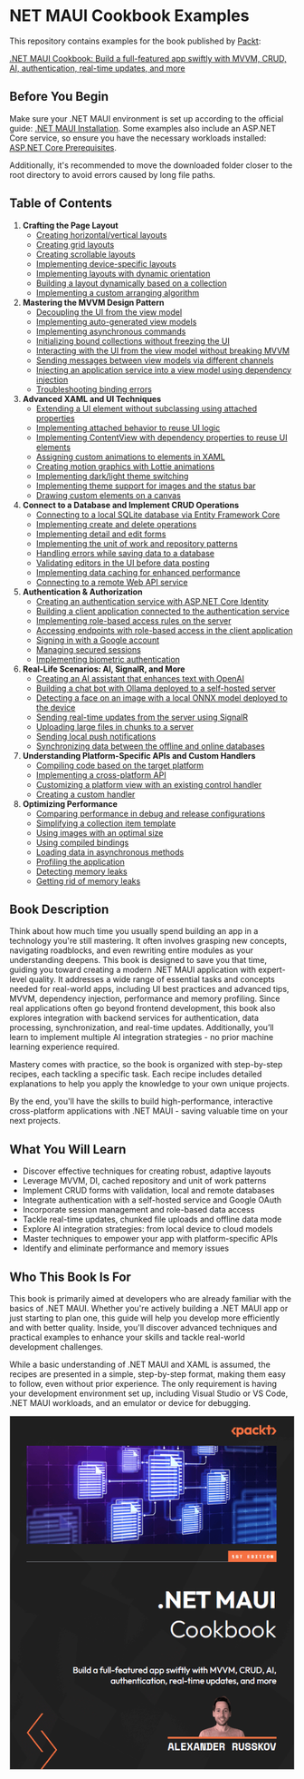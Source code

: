 # NET MAUI Cookbook Examples
This repository contains examples for the book published by [Packt](https://www.packtpub.com/en-us?utm_source=github): 

[.NET MAUI Cookbook: Build a full-featured app swiftly with MVVM, CRUD, AI, authentication, real-time updates, and more](https://www.packtpub.com/en-IT/product/net-maui-cookbook-9781835464625)

## Before You Begin
Make sure your .NET MAUI environment is set up according to the official guide: [.NET MAUI Installation](https://learn.microsoft.com/en-us/dotnet/maui/get-started/installation?view=net-maui-8.0&tabs=vswin). Some examples also include an ASP.NET Core service, so ensure you have the necessary workloads installed: [ASP.NET Core Prerequisites](https://learn.microsoft.com/en-us/aspnet/core/tutorials/first-web-api?view=aspnetcore-8.0&tabs=visual-studio#prerequisites).

Additionally, it's recommended to move the downloaded folder closer to the root directory to avoid errors caused by long file paths.

## Table of Contents
1. **Crafting the Page Layout**
    * [Creating horizontal/vertical layouts](/Chapter01/c1-HorizontalAndVerticalLayouts)
    * [Creating grid layouts](/Chapter01/c1-GridLayouts)
    * [Creating scrollable layouts](/Chapter01/c1-ScrollableLayout)
    * [Implementing device-specific layouts](/Chapter01/c1-DeviceSpecificLayout)
    * [Implementing layouts with dynamic orientation](/Chapter01/c1-OrientationSpecificSettings)
    * [Building a layout dynamically based on a collection](/Chapter01/c1-BindableLayout)
    * [Implementing a custom arranging algorithm](/Chapter01/c1-CustomLayout)
2. **Mastering the MVVM Design Pattern**
    * [Decoupling the UI from the view model](/Chapter02/c2-DecoupleViewAndViewModel)
    * [Implementing auto-generated view models](/Chapter02/c2-GeneratedViewModels)
    * [Implementing asynchronous commands](/Chapter02/c2-AsyncCommands)
    * [Initializing bound collections without freezing the UI](/Chapter02/c2-CollectionInitialization)
    * [Interacting with the UI from the view model without breaking MVVM](/Chapter02/c2-UiAndViewModelInteraction)
    * [Sending messages between view models via different channels](/Chapter02/c2-ViewModelCommunication)
    * [Injecting an application service into a view model using dependency injection](/Chapter02/c2-MvvmDependencyInjection)
    * [Troubleshooting binding errors](/Chapter02/c2-TroubleshootBindings)
3. **Advanced XAML and UI Techniques**
    * [Extending a UI element without subclassing using attached properties](/Chapter03/c3-AttachedProperties)
    * [Implementing attached behavior to reuse UI logic](/Chapter03/c3-AttachedBehavior)
    * [Implementing ContentView with dependency properties to reuse UI elements](/Chapter03/c3-ReusableContentView)
    * [Assigning custom animations to elements in XAML](/Chapter03/c3-CustomAnimations)
    * [Creating motion graphics with Lottie animations](/Chapter03/c3-LottieAnimations)
    * [Implementing dark/light theme switching](/Chapter03/c3-DarkAndLightThemes)
    * [Implementing theme support for images and the status bar](/Chapter03/c3-ThemedImagesAndStatusBar)
    * [Drawing custom elements on a canvas](/Chapter03/c3-CustomDrawing)
4. **Connect to a Database and Implement CRUD Operations**
    * [Connecting to a local SQLite database via Entity Framework Core](/Chapter04/c4-LocalDatabaseConnection)
    * [Implementing create and delete operations](/Chapter04/c4-CreateDelete)
    * [Implementing detail and edit forms](/Chapter04/c4-ItemEditing)
    * [Implementing the unit of work and repository patterns](/Chapter04/c4-UnitOfWork)
    * [Handling errors while saving data to a database](/Chapter04/c4-DatabaseValidation)
    * [Validating editors in the UI before data posting](/Chapter04/c4-UIValidation)
    * [Implementing data caching for enhanced performance](/Chapter04/c4-DataCaching)
    * [Connecting to a remote Web API service](/Chapter04/c4-WebApiComplete)
5. **Authentication & Authorization**
    * [Creating an authentication service with ASP.NET Core Identity](/Chapter05/c5-AuthenticationService)
    * [Building a client application connected to the authentication service](/Chapter05/c5-AuthenticationServiceAndClient)
    * [Implementing role-based access rules on the server](/Chapter05/c5-RoleBasedAccessPart1)
    * [Accessing endpoints with role-based access in the client application](/Chapter05/c5-RoleBasedAccessPart2)
    * [Signing in with a Google account](/Chapter05/c5-GoogleAuth)
    * [Managing secured sessions](/Chapter05/c5-SessionManagement)
    * [Implementing biometric authentication](/Chapter05/c5-BiometricAuth)
6. **Real-Life Scenarios: AI, SignalR, and More**
    * [Creating an AI assistant that enhances text with OpenAI](/Chapter06/c6-OpenAITextAssistant)
    * [Building a chat bot with Ollama deployed to a self-hosted server](/Chapter06/c6-DeployedAiAssistant)
    * [Detecting a face on an image with a local ONNX model deployed to the device](/Chapter06/c6-AIFaceDetection)
    * [Sending real-time updates from the server using SignalR](/Chapter06/c6-SignalRConnection)
    * [Uploading large files in chunks to a server](/Chapter06/c6-FileUploading)
    * [Sending local push notifications](/Chapter06/c6-LocalNotifications)
    * [Synchronizing data between the offline and online databases](/Chapter06/c6-OfflineDataSync)
7. **Understanding Platform-Specific APIs and Custom Handlers**
    * [Compiling code based on the target platform](/Chapter07/c7-ConditionalCompilation)
    * [Implementing a cross-platform API](/Chapter07/c7-PlatformViewCustomization)
    * [Customizing a platform view with an existing control handler](/Chapter07/)
    * [Creating a custom handler](/Chapter07/c7-DerivedHandler)
8. **Optimizing Performance**
    * [Comparing performance in debug and release configurations](/Chapter08/c8-DebugVsRelease)
    * [Simplifying a collection item template](/Chapter08/c8-SimplifiedItemTemplate)
    * [Using images with an optimal size](/Chapter08/c8-OptimizedImages)
    * [Using compiled bindings](/Chapter08/c8-CompiledBindings)
    * [Loading data in asynchronous methods](/Chapter08/c8-AsyncLoading)
    * [Profiling the application](/Chapter08/c8-PerformanceProfiling)
    * [Detecting memory leaks](/Chapter08/c8-TypicalMemoryLeaks)
    * [Getting rid of memory leaks](/Chapter08/c8-TypicalMemoryLeaks)

## Book Description
Think about how much time you usually spend building an app in a technology you're still mastering. It often involves grasping new concepts, navigating roadblocks, and even rewriting entire modules as your understanding deepens. This book is designed to save you that time, guiding you toward creating a modern .NET MAUI application with expert-level quality.
It addresses a wide range of essential tasks and concepts needed for real-world apps, including UI best practices and advanced tips, MVVM, dependency injection, performance and memory profiling. Since real applications often go beyond frontend development, this book also explores integration with backend services for authentication, data processing, synchronization, and real-time updates. Additionally, you’ll learn to implement multiple AI integration strategies - no prior machine learning experience required.

Mastery comes with practice, so the book is organized with step-by-step recipes, each tackling a specific task. Each recipe includes detailed explanations to help you apply the knowledge to your own unique projects.

By the end, you'll have the skills to build high-performance, interactive cross-platform applications with .NET MAUI - saving valuable time on your next projects.

## What You Will Learn
* Discover effective techniques for creating robust, adaptive layouts
* Leverage MVVM, DI, cached repository and unit of work patterns
* Implement CRUD forms with validation, local and remote databases
* Integrate authentication with a self-hosted service and Google OAuth
* Incorporate session management and role-based data access
* Tackle real-time updates, chunked file uploads and offline data mode
* Explore AI integration strategies: from local device to cloud models
* Master techniques to empower your app with platform-specific APIs
* Identify and eliminate performance and memory issues

## Who This Book Is For
This book is primarily aimed at developers who are already familiar with the basics of .NET MAUI. Whether you're actively building a .NET MAUI app or just starting to plan one, this guide will help you develop more efficiently and with better quality. Inside, you'll discover advanced techniques and practical examples to enhance your skills and tackle real-world development challenges. 

While a basic understanding of .NET MAUI and XAML is assumed, the recipes are presented in a simple, step-by-step format, making them easy to follow, even without prior experience. The only requirement is having your development environment set up, including Visual Studio or VS Code, .NET MAUI workloads, and an emulator or device for debugging.

![Book Cover](/Images/Book%20Cover.png)
